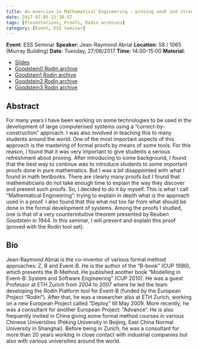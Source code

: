 ```yaml
---
title: An exercise in Mathematical Engineering - proving weak and strong Goodstein theorems.
date: 2017-07-05 21:38:57
tags: [Presentations, Proofs, Rodin archives]
category: [Event, ESS Seminar]
---
```


**Event**: ESS Seminar
**Speaker**: Jean-Raymond Abrial 
**Location**: 58 / 1065 (Murray Building)
**Date**: Tuesday, 27/06/2017
**Time**: 14:00–15:00
**Material**:
- [Slides](/media_bin/170627-Abrial-Goodstein/A_sld_goodstein_new_V5.pdf)
- [Goodstein0 Rodin archive](/media_bin/170627-Abrial-Goodstein/Goodstein0.zip)
- [Goodstein1 Rodin archive](/media_bin/170627-Abrial-Goodstein/Goodstein1.zip)
- [Goodstein2 Rodin archive](/media_bin/170627-Abrial-Goodstein/Goodstein2.zip)
- [Goodstein3 Rodin archive](/media_bin/170627-Abrial-Goodstein/Goodstein3.zip)
 
## Abstract ##
For many years I have been working on some technologies to be used in the development of large computerised systems using a “correct-by-construction” approach. I was also involved in teaching this to many students around the world. One of the most important aspects of this approach is the mastering of formal proofs by means of some tools.  For this reason, I found that it was very important to give students a serious refreshment about proving. After introducing to some background, I found that the best way to continue was to introduce students to some important proofs done in pure mathematics. But I was a bit disappointed with what I found in math textbooks. There are clearly many proofs but I found that mathematicians do not take enough time to explain the way they discover and present such proofs. So, I decided to do it by myself. This is what I call “Mathematical Engineering”: trying to explain in depth what is the approach used in a proof. I also found that this what not too far from what should be done in the formal development of systems. Among the proofs I studied, one is that of a very counterintuitive theorem presented by Reuben Goodstein in 1944. In this seminar, I will present and explain this proof (proved with the Rodin tool set).

## Bio ##
Jean-Raymond Abrial is the co-inventor of various formal method approaches: Z, B and Event-B. He is the author of the “B-book” (CUP 1996), which presents the B-Method. He published another book “Modelling in Event-B: System and Software Engineering” (CUP 2010). He was a guest Professor at ETH Zurich from 2004 to 2007 where he led the team developing the Rodin Platform tool for Event-B (funded by the European Project “Rodin”). After that, he was a researcher also at ETH Zurich, working on a new European Project called “Deploy” till May 2009. More recently, he was a consultant for another European Project: “Advance”. He is also frequently invited in China giving some formal method courses in various Chinese Universities (Peking University in Beijing, East China Normal University in Shanghai). Before being in Zurich, he was a consultant for more than 20 years working in close contact with industrial companies but also with various universities around the world.
